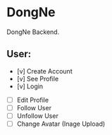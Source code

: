 # DongNe

DongNe Backend.

## User:

- [v] Create Account
- [v] See Profile
- [v] Login
- [ ] Edit Profile
- [ ] Follow User
- [ ] Unfollow User
- [ ] Change Avatar (Inage Upload)
